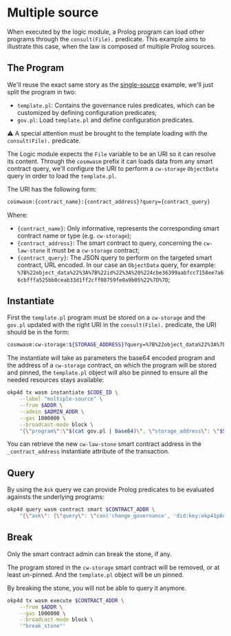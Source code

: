 # Multiple source

When executed by the logic module, a Prolog program can load other programs through the `consult(File).` predicate. This example aims to illustrate this case, when the law is composed of multiple Prolog sources.

## The Program

We'll reuse the exact same story as the [single-source](../single-source/README.md) example, we'll just split the program in two:

- `template.pl`: Contains the governance rules predicates, which can be customized by defining configuration predicates;
- `gov.pl`: Load `template.pl` and define configuration predicates.

⚠️ A special attention must be brought to the template loading with the `consult(File).` predicate.

The Logic module expects the `File` variable to be an URI so it can resolve its content. Through the `cosmwasm` prefix it can loads data from any smart contract query, we'll configure the URI to perform a `cw-storage` `ObjectData` query in order to load the `template.pl`.

The URI has the following form:

```bash
cosmwasm:{contract_name}:{contract_address}?query={contract_query}
```

Where:

- `{contract_name}`: Only informative, represents the corresponding smart contract name or type (e.g. `cw-storage`);
- `{contract_address}`: The smart contract to query, concerning the `cw-law-stone` it must be a `cw-storage` contract;
- `{contract_query}`: The JSON query to perform on the targeted smart contract, URL encoded. In our case an `ObjectData` query, for example: `%7B%22object_data%22%3A%7B%22id%22%3A%20%224cbe36399aabfcc7158ee7a66cbfffa525bb0ceab33d1ff2cff08759fe0a9b05%22%7D%7D`;

## Instantiate

First the `template.pl` program must be stored on a `cw-storage` and the `gov.pl` updated with the right URI in the `consult(File).` predicate, the URI should be in the form:

```bash
cosmwasm:cw-storage:${STORAGE_ADDRESS}?query=%7B%22object_data%22%3A%7B%22id%22%3A%221a88ca1632c7323c0aa594000cda26ed9f48b36351c29c3d1e35e0a0474e862e%22%7D%7D
```

The instantiate will take as parameters the base64 encoded program and the address of a `cw-storage` contract, on which the program will be stored and pinned, the `template.pl` object will also be pinned to ensure all the needed resources stays available:

```bash
okp4d tx wasm instantiate $CODE_ID \
    --label "multiple-source" \
    --from $ADDR \
    --admin $ADMIN_ADDR \
    --gas 1000000 \
    --broadcast-mode block \
    "{\"program\":\"$(cat gov.pl | base64)\", \"storage_address\": \"$STORAGE_ADDR\"}"
```

You can retrieve the new `cw-law-stone` smart contract address in the `_contract_address` instantiate attribute of the transaction.

## Query

By using the `Ask` query we can provide Prolog predicates to be evaluated againsts the underlying programs:

```bash
okp4d query wasm contract smart $CONTRACT_ADDR \
    "{\"ask\": {\"query\": \"can('change_governance', 'did:key:okp41p8u47en82gmzfm259y6z93r9qe63l25dfwwng6').\"}}"
```

## Break

Only the smart contract admin can break the stone, if any.

The program stored in the `cw-storage` smart contract will be removed, or at least un-pinned. And the `template.pl` object will be un pinned.

By breaking the stone, you will not be able to query it anymore.

```bash
okp4d tx wasm execute $CONTRACT_ADDR \
    --from $ADDR \
    --gas 1000000 \
    --broadcast-mode block \
    '"break_stone"'
```
